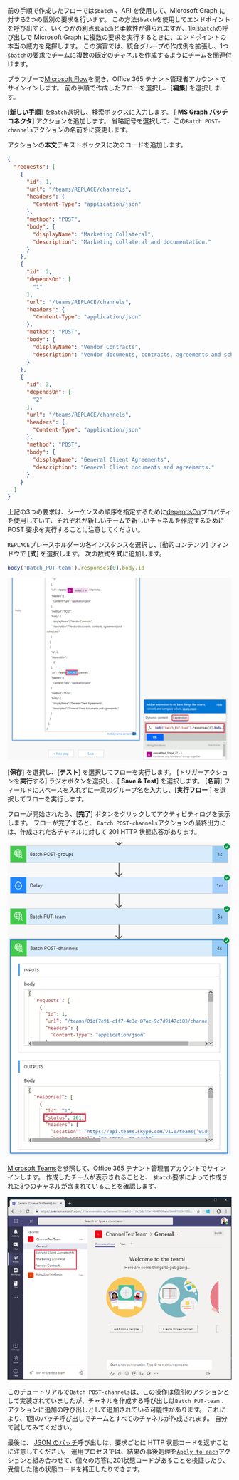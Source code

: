 <!-- markdownlint-disable MD002 MD041 -->

前の手順で作成したフローでは`$batch` 、API を使用して、Microsoft Graph に対する2つの個別の要求を行います。 この方法`$batch`を使用してエンドポイントを呼び出すと、いくつかの利点`$batch`と柔軟性が得られますが、1回`$batch`の呼び出しで Microsoft Graph に複数の要求を実行するときに、エンドポイントの本当の威力を発揮します。 この演習では、統合グループの作成例を拡張し、1つ`$batch`の要求でチームに複数の既定のチャネルを作成するようにチームを関連付けます。

ブラウザーで[Microsoft Flow](https://flow.microsoft.com)を開き、Office 365 テナント管理者アカウントでサインインします。 前の手順で作成したフローを選択し、[**編集**] を選択します。

[**新しい手順**] を`Batch`選択し、検索ボックスに入力します。 [ **MS Graph バッチコネクタ**] アクションを追加します。 省略記号を選択して、この`Batch POST-channels`アクションの名前をに変更します。

アクションの**本文**テキストボックスに次のコードを追加します。

```json
{
  "requests": [
    {
      "id": 1,
      "url": "/teams/REPLACE/channels",
      "headers": {
        "Content-Type": "application/json"
      },
      "method": "POST",
      "body": {
        "displayName": "Marketing Collateral",
        "description": "Marketing collateral and documentation."
      }
    },
    {
      "id": 2,
      "dependsOn": [
        "1"
      ],
      "url": "/teams/REPLACE/channels",
      "headers": {
        "Content-Type": "application/json"
      },
      "method": "POST",
      "body": {
        "displayName": "Vendor Contracts",
        "description": "Vendor documents, contracts, agreements and schedules."
      }
    },
    {
      "id": 3,
      "dependsOn": [
        "2"
      ],
      "url": "/teams/REPLACE/channels",
      "headers": {
        "Content-Type": "application/json"
      },
      "method": "POST",
      "body": {
        "displayName": "General Client Agreements",
        "description": "General Client documents and agreements."
      }
    }
  ]
}
```

上記の3つの要求は、シーケンスの順序を指定するために[dependsOn](https://docs.microsoft.com/graph/json-batching#sequencing-requests-with-the-dependson-property)プロパティを使用していて、それぞれが新しいチームで新しいチャネルを作成するために POST 要求を実行することに注意してください。

`REPLACE`プレースホルダーの各インスタンスを選択し、[動的コンテンツ] ウィンドウで [**式**] を選択します。 次の数式を**式**に追加します。

```js
body('Batch_PUT-team').responses[0].body.id
```

![[動的コンテンツ] ウィンドウ内の式のスクリーンショット](./images/flow-channel1.png)

[**保存**] を選択し、[**テスト**] を選択してフローを実行します。 [トリガーアクションを**実行**する] ラジオボタンを選択し、[ **Save & Test**] を選択します。 [**名前**] フィールドにスペースを入れずに一意のグループ名を入力し、[**実行フロー** ] を選択してフローを実行します。

フローが開始されたら、[**完了**] ボタンをクリックしてアクティビティログを表示します。 フローが完了すると、 `Batch POST-channels`アクションの最終出力には、作成された各チャネルに対して 201 HTTP 状態応答があります。

![成功したフローアクティビティログのスクリーンショット](./images/flow-channel2.png)

[Microsoft Teams](https://teams.microsoft.com)を参照して、Office 365 テナント管理者アカウントでサインインします。 作成したチームが表示されることと、 `$batch`要求によって作成された3つのチャネルが含まれていることを確認します。

![新しいチームとチャネルが表示されている Teams アプリのスクリーンショット](./images/team-channels.png)

このチュートリアルで`Batch POST-channels`は、この操作は個別のアクションとして実装されていましたが、チャネルを作成する呼び出しは`Batch PUT-team` 、アクションに追加の呼び出しとして追加されている可能性があります。 これにより、1回のバッチ呼び出しでチームとすべてのチャネルが作成されます。 自分で試してみてください。

最後に、 [JSON のバッチ](https://docs.microsoft.com/graph/json-batching)呼び出しは、要求ごとに HTTP 状態コードを返すことに注意してください。 運用プロセスでは、結果の事後処理を[`Apply to each`](https://docs.microsoft.com/flow/apply-to-each)アクションと組み合わせて、個々の応答に201状態コードがあることを検証したり、受信した他の状態コードを補正したりできます。

